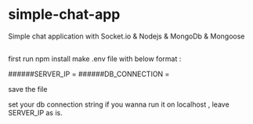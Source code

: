 # simple-chat-app
Simple chat application with Socket.io &amp; Nodejs &amp; MongoDb &amp; Mongoose

##
first run npm install 
make .env file with below format :

######SERVER_IP =
######DB_CONNECTION = 

save the file 

set your db connection string 
if you wanna run it on localhost , leave SERVER_IP  as is. 


